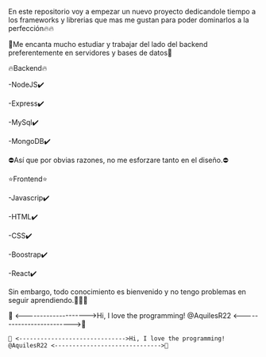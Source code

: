 
En este repositorio voy a empezar un nuevo proyecto dedicandole tiempo a los frameworks y librerias que mas me gustan para poder dominarlos a la perfección​🔥​​🔥​

💎​Me encanta mucho estudiar y trabajar del lado del backend preferentemente en servidores y bases de datos💎​

🔥​Backend🔥​

-NodeJS✔️​

-Express✔️​

-MySql✔️​

-MongoDB✔️​


⛔​Así que por obvias razones, no me esforzare tanto en el diseño.⛔​

⭐Frontend⭐

-Javascrip✔️​

-HTML✔️​

-CSS✔️​

-Boostrap✔️​

-React✔️​


Sin embargo, todo conocimiento es bienvenido y no tengo problemas en seguir aprendiendo.​💯​💯​💯​

💞️ <-------------------->Hi, I love the programming! @AquilesR22 <------------------------->💞​







    💞️ <------------------------------>Hi, I love the programming! @AquilesR22 <------------------------------>💞️

